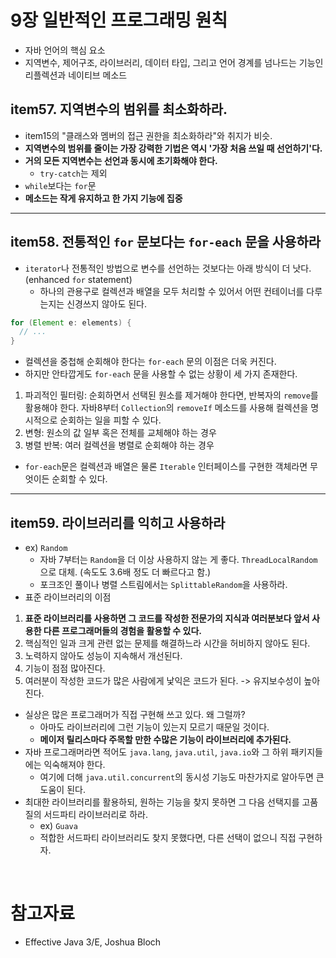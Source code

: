 # 9장 일반적인 프로그래밍 원칙 

- 자바 언어의 핵심 요소
- 지역변수, 제어구조, 라이브러리, 데이터 타입, 그리고 언어 경계를 넘나드는 기능인 리플렉션과 네이티브 메소드

## item57. 지역변수의 범위를 최소화하라.

- item15의 "클래스와 멤버의 접근 권한을 최소화하라"와 취지가 비슷.
- **지역변수의 범위를 줄이는 가장 강력한 기법은 역시 '가장 처음 쓰일 때 선언하기'다.**
- **거의 모든 지역변수는 선언과 동시에 초기화해야 한다.**
  - `try-catch`는 제외
- `while`보다는 `for`문
- **메소드는 작게 유지하고 한 가지 기능에 집중**

---

## item58. 전통적인 `for` 문보다는 `for-each` 문을 사용하라

- `iterator`나 전통적인 방법으로 변수를 선언하는 것보다는 아래 방식이 더 낫다. (enhanced `for` statement)
  - 하나의 관용구로 컬렉션과 배열을 모두 처리할 수 있어서 어떤 컨테이너를 다루는지는 신경쓰지 않아도 된다.

```java
for (Element e: elements) {
  // ...  
}
```

- 컬렉션을 중첩해 순회해야 한다는 `for-each` 문의 이점은 더욱 커진다.
- 하지만 안타깝게도 `for-each` 문을 사용할 수 없는 상황이 세 가지 존재한다.
1. 파괴적인 필터링: 순회하면서 선택된 원소를 제거해야 한다면, 반복자의 `remove`를 활용해야 한다. 자바8부터 `Collection`의 `removeIf` 메소드를 사용해 컬렉션을 명시적으로 순회하는 일을 피할 수 있다.
2. 변형: 원소의 값 일부 혹은 전체를 교체해야 하는 경우
3. 병렬 반복: 여러 컬렉션을 병렬로 순회해야 하는 경우

- `for-each`문은 컬렉션과 배열은 물론 `Iterable` 인터페이스를 구현한 객체라면 무엇이든 순회할 수 있다.

---

## item59. 라이브러리를 익히고 사용하라

- ex) `Random`
  - 자바 7부터는 `Random`을 더 이상 사용하지 않는 게 좋다. `ThreadLocalRandom`으로 대체. (속도도 3.6배 정도 더 빠르다고 함.)
  - 포크조인 풀이나 병렬 스트림에서는 `SplittableRandom`을 사용하라.
- 표준 라이브러리의 이점
1. **표준 라이브러리를 사용하면 그 코드를 작성한 전문가의 지식과 여러분보다 앞서 사용한 다른 프로그래머들의 경험을 활용할 수 있다.**
2. 핵심적인 일과 크게 관련 없는 문제를 해결하느라 시간을 허비하지 않아도 된다.
3. 노력하지 않아도 성능이 지속해서 개선된다.
4. 기능이 점점 많아진다.
5. 여러분이 작성한 코드가 많은 사람에게 낯익은 코드가 된다. -> 유지보수성이 높아진다.

- 실상은 많은 프로그래머가 직접 구현해 쓰고 있다. 왜 그럴까?
  - 아마도 라이브러리에 그런 기능이 있는지 모르기 때문일 것이다.
  - **메이저 릴리스마다 주목할 만한 수많은 기능이 라이브러리에 추가된다.**
- 자바 프로그래머라면 적어도 `java.lang`, `java.util`, `java.io`와 그 하위 패키지들에는 익숙해져야 한다.
  - 여기에 더해 `java.util.concurrent`의 동시성 기능도 마찬가지로 알아두면 큰 도움이 된다.
- 최대한 라이브러리를 활용하되, 원하는 기능을 찾지 못하면 그 다음 선택지를 고품질의 서드파티 라이브러리로 하라.
  - ex) `Guava`
  - 적합한 서드파티 라이브러리도 찾지 못했다면, 다른 선택이 없으니 직접 구현하자.




<br/>

# 참고자료

- Effective Java 3/E, Joshua Bloch

